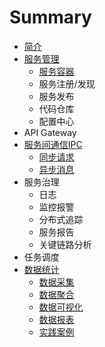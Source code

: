 # Summary

* [简介](README.md)
* [服务管理]()
  * [服务容器]()
  * 服务注册/发现
  * 服务发布
  * 代码仓库
  * 配置中心
* API Gateway
* [服务间通信IPC](ipc.md)
  * [同步请求](ipc/rest.md)
  * [异步消息](ipc/mq.md)
* 服务治理
  * 日志
  * 监控报警
  * 分布式追踪
  * 服务报告
  * 关键链路分析
* 任务调度
* [数据统计](数据统计.md)
  * [数据采集](stat/数据采集.md)
  * [数据聚合](stat/数据聚合.md)
  * [数据可视化](stat/数据可视化.md)
  * [数据报表](stat/数据报表.md)
  * [实践案例](stat/shi-jian-an-li.md)

